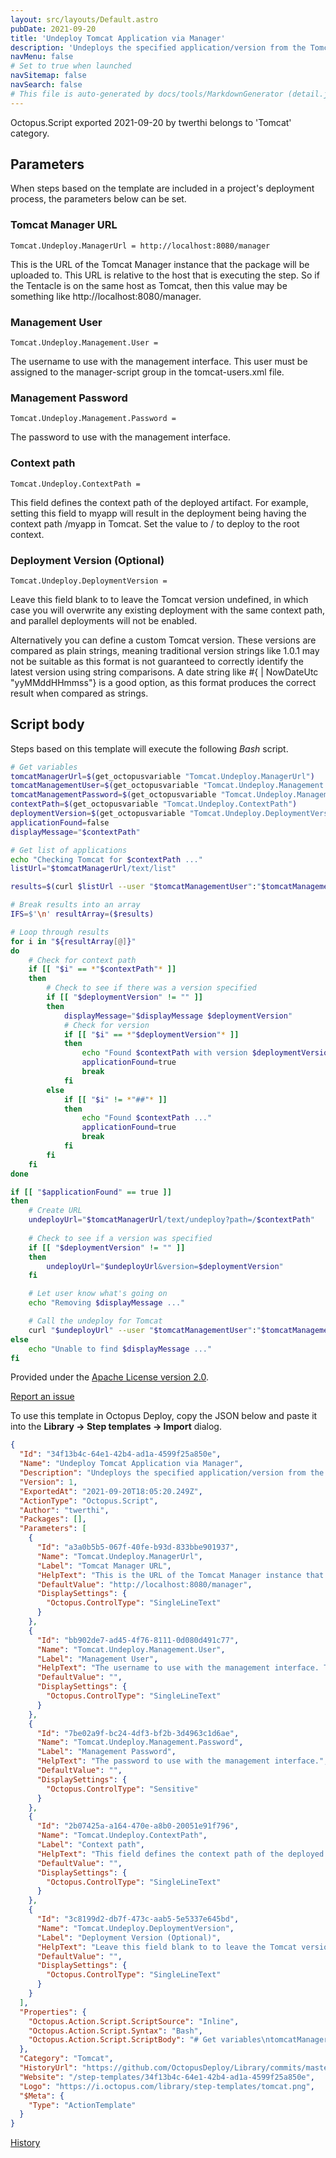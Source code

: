 ```yaml
---
layout: src/layouts/Default.astro
pubDate: 2021-09-20
title: 'Undeploy Tomcat Application via Manager'
description: 'Undeploys the specified application/version from the Tomcat server.'
navMenu: false
# Set to true when launched
navSitemap: false
navSearch: false
# This file is auto-generated by docs/tools/MarkdownGenerator (detail.js)
---
```


Octopus.Script exported 2021-09-20 by twerthi belongs to 'Tomcat' category.

## Parameters

When steps based on the template are included in a project's deployment process, the parameters below can be set.


<div class="param">

### Tomcat Manager URL

`Tomcat.Undeploy.ManagerUrl = http://localhost:8080/manager`

This is the URL of the Tomcat Manager instance that the package will be uploaded to. This URL is relative to the host that is executing the step. So if the Tentacle is on the same host as Tomcat, then this value may be something like http://localhost:8080/manager.

</div>
        
<div class="param">

### Management User

`Tomcat.Undeploy.Management.User = `

The username to use with the management interface. This user must be assigned to the manager-script group in the tomcat-users.xml file.

</div>
        
<div class="param">

### Management Password

`Tomcat.Undeploy.Management.Password = `

The password to use with the management interface.

</div>
        
<div class="param">

### Context path

`Tomcat.Undeploy.ContextPath = `

This field defines the context path of the deployed artifact. For example, setting this field to myapp will result in the deployment being having the context path /myapp in Tomcat. Set the value to / to deploy to the root context.

</div>
        
<div class="param">

### Deployment Version (Optional)

`Tomcat.Undeploy.DeploymentVersion = `

Leave this field blank to to leave the Tomcat version undefined, in which case you will overwrite any existing deployment with the same context path, and parallel deployments will not be enabled.

Alternatively you can define a custom Tomcat version. These versions are compared as plain strings, meaning traditional version strings like 1.0.1 may not be suitable as this format is not guaranteed to correctly identify the latest version using string comparisons. A date string like #{ | NowDateUtc "yyMMddHHmmss"} is a good option, as this format produces the correct result when compared as strings.

</div>
        

## Script body

Steps based on this template will execute the following *Bash* script.

```bash
# Get variables
tomcatManagerUrl=$(get_octopusvariable "Tomcat.Undeploy.ManagerUrl")
tomcatManagementUser=$(get_octopusvariable "Tomcat.Undeploy.Management.User")
tomcatManagementPassword=$(get_octopusvariable "Tomcat.Undeploy.Management.Password")
contextPath=$(get_octopusvariable "Tomcat.Undeploy.ContextPath")
deploymentVersion=$(get_octopusvariable "Tomcat.Undeploy.DeploymentVersion")
applicationFound=false
displayMessage="$contextPath"

# Get list of applications
echo "Checking Tomcat for $contextPath ..."
listUrl="$tomcatManagerUrl/text/list"

results=$(curl $listUrl --user "$tomcatManagementUser":"$tomcatManagementPassword" 2>&1)

# Break results into an array
IFS=$'\n' resultArray=($results)

# Loop through results
for i in "${resultArray[@]}"
do
	# Check for context path
    if [[ "$i" == *"$contextPath"* ]]
    then
    	# Check to see if there was a version specified
        if [[ "$deploymentVersion" != "" ]]
        then
        	displayMessage="$displayMessage $deploymentVersion"
        	# Check for version
            if [[ "$i" == *"$deploymentVersion"* ]]
            then
            	echo "Found $contextPath with version $deploymentVersion ..."
                applicationFound=true
                break
            fi
        else
        	if [[ "$i" != *"##"* ]]
            then
            	echo "Found $contextPath ..."
            	applicationFound=true
            	break
            fi
        fi
    fi
done

if [[ "$applicationFound" == true ]]
then
	# Create URL
	undeployUrl="$tomcatManagerUrl/text/undeploy?path=/$contextPath"
    
	# Check to see if a version was specified
	if [[ "$deploymentVersion" != "" ]]
	then
		undeployUrl="$undeployUrl&version=$deploymentVersion"
	fi

	# Let user know what's going on
	echo "Removing $displayMessage ..."

	# Call the undeploy for Tomcat
	curl "$undeployUrl" --user "$tomcatManagementUser":"$tomcatManagementPassword" 2>&1
else
	echo "Unable to find $displayMessage ..."
fi
```

Provided under the [Apache License version 2.0](https://github.com/OctopusDeploy/Library/blob/master/LICENSE.txt).

[Report an issue](https://github.com/OctopusDeploy/Library/issues/new?assignees=&labels=&projects=&template=bug-report.yml&title=Issue%20with%20Undeploy%20Tomcat%20Application%20via%20Manager&step-template=Undeploy%20Tomcat%20Application%20via%20Manager)

<div class="get-json">

To use this template in Octopus Deploy, copy the JSON below and paste it into the **Library → Step templates → Import** dialog.

```json
{
  "Id": "34f13b4c-64e1-42b4-ad1a-4599f25a850e",
  "Name": "Undeploy Tomcat Application via Manager",
  "Description": "Undeploys the specified application/version from the Tomcat server.",
  "Version": 1,
  "ExportedAt": "2021-09-20T18:05:20.249Z",
  "ActionType": "Octopus.Script",
  "Author": "twerthi",
  "Packages": [],
  "Parameters": [
    {
      "Id": "a3a0b5b5-067f-40fe-b93d-833bbe901937",
      "Name": "Tomcat.Undeploy.ManagerUrl",
      "Label": "Tomcat Manager URL",
      "HelpText": "This is the URL of the Tomcat Manager instance that the package will be uploaded to. This URL is relative to the host that is executing the step. So if the Tentacle is on the same host as Tomcat, then this value may be something like http://localhost:8080/manager.",
      "DefaultValue": "http://localhost:8080/manager",
      "DisplaySettings": {
        "Octopus.ControlType": "SingleLineText"
      }
    },
    {
      "Id": "bb902de7-ad45-4f76-8111-0d080d491c77",
      "Name": "Tomcat.Undeploy.Management.User",
      "Label": "Management User",
      "HelpText": "The username to use with the management interface. This user must be assigned to the manager-script group in the tomcat-users.xml file.",
      "DefaultValue": "",
      "DisplaySettings": {
        "Octopus.ControlType": "SingleLineText"
      }
    },
    {
      "Id": "7be02a9f-bc24-4df3-bf2b-3d4963c1d6ae",
      "Name": "Tomcat.Undeploy.Management.Password",
      "Label": "Management Password",
      "HelpText": "The password to use with the management interface.",
      "DefaultValue": "",
      "DisplaySettings": {
        "Octopus.ControlType": "Sensitive"
      }
    },
    {
      "Id": "2b07425a-a164-470e-a8b0-20051e91f796",
      "Name": "Tomcat.Undeploy.ContextPath",
      "Label": "Context path",
      "HelpText": "This field defines the context path of the deployed artifact. For example, setting this field to myapp will result in the deployment being having the context path /myapp in Tomcat. Set the value to / to deploy to the root context.",
      "DefaultValue": "",
      "DisplaySettings": {
        "Octopus.ControlType": "SingleLineText"
      }
    },
    {
      "Id": "3c8199d2-db7f-473c-aab5-5e5337e645bd",
      "Name": "Tomcat.Undeploy.DeploymentVersion",
      "Label": "Deployment Version (Optional)",
      "HelpText": "Leave this field blank to to leave the Tomcat version undefined, in which case you will overwrite any existing deployment with the same context path, and parallel deployments will not be enabled.\n\nAlternatively you can define a custom Tomcat version. These versions are compared as plain strings, meaning traditional version strings like 1.0.1 may not be suitable as this format is not guaranteed to correctly identify the latest version using string comparisons. A date string like #{ | NowDateUtc \"yyMMddHHmmss\"} is a good option, as this format produces the correct result when compared as strings.",
      "DefaultValue": "",
      "DisplaySettings": {
        "Octopus.ControlType": "SingleLineText"
      }
    }
  ],
  "Properties": {
    "Octopus.Action.Script.ScriptSource": "Inline",
    "Octopus.Action.Script.Syntax": "Bash",
    "Octopus.Action.Script.ScriptBody": "# Get variables\ntomcatManagerUrl=$(get_octopusvariable \"Tomcat.Undeploy.ManagerUrl\")\ntomcatManagementUser=$(get_octopusvariable \"Tomcat.Undeploy.Management.User\")\ntomcatManagementPassword=$(get_octopusvariable \"Tomcat.Undeploy.Management.Password\")\ncontextPath=$(get_octopusvariable \"Tomcat.Undeploy.ContextPath\")\ndeploymentVersion=$(get_octopusvariable \"Tomcat.Undeploy.DeploymentVersion\")\napplicationFound=false\ndisplayMessage=\"$contextPath\"\n\n# Get list of applications\necho \"Checking Tomcat for $contextPath ...\"\nlistUrl=\"$tomcatManagerUrl/text/list\"\n\nresults=$(curl $listUrl --user \"$tomcatManagementUser\":\"$tomcatManagementPassword\" 2>&1)\n\n# Break results into an array\nIFS=$'\\n' resultArray=($results)\n\n# Loop through results\nfor i in \"${resultArray[@]}\"\ndo\n\t# Check for context path\n    if [[ \"$i\" == *\"$contextPath\"* ]]\n    then\n    \t# Check to see if there was a version specified\n        if [[ \"$deploymentVersion\" != \"\" ]]\n        then\n        \tdisplayMessage=\"$displayMessage $deploymentVersion\"\n        \t# Check for version\n            if [[ \"$i\" == *\"$deploymentVersion\"* ]]\n            then\n            \techo \"Found $contextPath with version $deploymentVersion ...\"\n                applicationFound=true\n                break\n            fi\n        else\n        \tif [[ \"$i\" != *\"##\"* ]]\n            then\n            \techo \"Found $contextPath ...\"\n            \tapplicationFound=true\n            \tbreak\n            fi\n        fi\n    fi\ndone\n\nif [[ \"$applicationFound\" == true ]]\nthen\n\t# Create URL\n\tundeployUrl=\"$tomcatManagerUrl/text/undeploy?path=/$contextPath\"\n    \n\t# Check to see if a version was specified\n\tif [[ \"$deploymentVersion\" != \"\" ]]\n\tthen\n\t\tundeployUrl=\"$undeployUrl&version=$deploymentVersion\"\n\tfi\n\n\t# Let user know what's going on\n\techo \"Removing $displayMessage ...\"\n\n\t# Call the undeploy for Tomcat\n\tcurl \"$undeployUrl\" --user \"$tomcatManagementUser\":\"$tomcatManagementPassword\" 2>&1\nelse\n\techo \"Unable to find $displayMessage ...\"\nfi"
  },
  "Category": "Tomcat",
  "HistoryUrl": "https://github.com/OctopusDeploy/Library/commits/master/step-templates//opt/buildagent/work/75443764cd38076d/step-templates/tomcat-undeploy-application.json",
  "Website": "/step-templates/34f13b4c-64e1-42b4-ad1a-4599f25a850e",
  "Logo": "https://i.octopus.com/library/step-templates/tomcat.png",
  "$Meta": {
    "Type": "ActionTemplate"
  }
}
```

[History](https://github.com/OctopusDeploy/Library/commits/master/step-templates/https://github.com/OctopusDeploy/Library/commits/master/step-templates//opt/buildagent/work/75443764cd38076d/step-templates/tomcat-undeploy-application.json)

</div>
